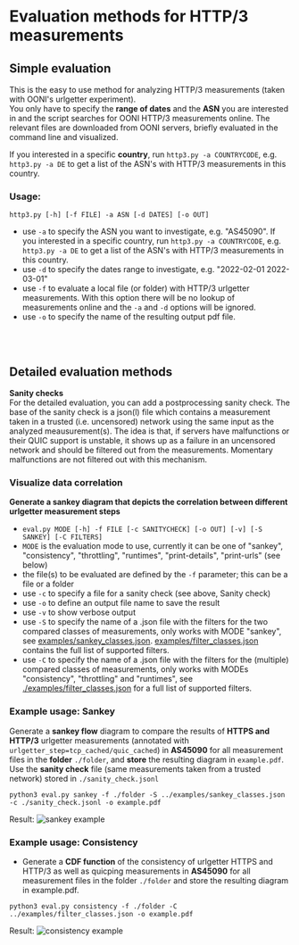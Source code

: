 # Evaluation methods for HTTP/3 measurements

## Simple evaluation
This is the easy to use method for analyzing HTTP/3 measurements (taken with OONI's urlgetter experiment). <br/>
You only have to specify the **range of dates** and the **ASN** you are interested in and the script searches for OONI HTTP/3 measurements online. The relevant files are downloaded from OONI servers, briefly evaluated in the command line and visualized.

If you interested in a specific **country**, run ```http3.py -a COUNTRYCODE```, e.g. ```http3.py -a DE``` to get a list of the ASN's with HTTP/3 measurements in this country.



### Usage:
```http3.py [-h] [-f FILE] -a ASN [-d DATES] [-o OUT]```
- use ```-a``` to specify the ASN you want to investigate, e.g. "AS45090". If you interested in a specific country, run ```http3.py -a COUNTRYCODE```, e.g. ```http3.py -a DE``` to get a list of the ASN's with HTTP/3 measurements in this country.
- use ```-d``` to specify the dates range to investigate, e.g. "2022-02-01 2022-03-01"
- use ```-f``` to evaluate a local file (or folder) with HTTP/3 urlgetter measurements. With this option there will be no lookup of measurements online and the ```-a``` and ```-d``` options will be ignored.
- use ```-o``` to specify the name of the resulting output pdf file.

<br/>
<br/>


## Detailed evaluation methods

**Sanity checks** <br/>
For the detailed evaluation, you can add a postprocessing sanity check. The base of the sanity check is a json(l) file which contains a measurement taken in a trusted (i.e. uncensored) network using the same input as the analyzed meausurement(s). The idea is that, if servers have malfunctions or their QUIC support is unstable, it shows up as a failure in an uncensored network and should be filtered out from the measurements. Momentary malfunctions are not filtered out with this mechanism.


### Visualize data correlation
**Generate a sankey diagram that depicts the correlation between different urlgetter measurement steps**
- ```eval.py MODE [-h] -f FILE [-c SANITYCHECK] [-o OUT] [-v] [-S SANKEY] [-C FILTERS]```
- ```MODE``` is the evaluation mode to use, currently it can be one of "sankey", "consistency", "throttling", "runtimes", "print-details", "print-urls" (see below)
- the file(s) to be evaluated are defined by the ```-f``` parameter; this can be a file or a folder
- use ```-c``` to specify a file for a sanity check (see above, Sanity check)
- use ```-o``` to define an output file name to save the result
- use ```-v``` to show verbose output
- use ```-S``` to specify the name of a .json file with the filters for the two compared classes of measurements, only works with MODE "sankey",  see [examples/sankey_classes.json](examples/sankey_classes.json). [examples/filter_classes.json](examples/filter_classes.json) contains the full list of supported filters.
- use ```-C``` to specify the name of a .json file with the filters for the (multiple) compared classes of measurements, only works with MODEs "consistency", "throttling" and "runtimes", see [./examples/filter_classes.json](examples/filter_classes.json) for a full list of supported filters.

### **Example usage: Sankey**
Generate a **sankey flow** diagram to compare the results of **HTTPS and HTTP/3** urlgetter measurements (annotated with ```urlgetter_step=tcp_cached/quic_cached```) in **AS45090** for all measurement files in the **folder** ```./folder```, and **store** the resulting diagram in ```example.pdf```. Use the **sanity check** file (same measurements taken from a trusted network) stored in ```./sanity_check.jsonl```
```
python3 eval.py sankey -f ./folder -S ../examples/sankey_classes.json -c ./sanity_check.jsonl -o example.pdf
```
Result: 
![sankey example](examples/sankey.png)


### **Example usage: Consistency**
- Generate a **CDF function** of the consistency of urlgetter HTTPS and HTTP/3 as well as quicping measurements in **AS45090** for all measurement files in the folder ```./folder``` and store the resulting diagram in example.pdf.
```
python3 eval.py consistency -f ./folder -C ../examples/filter_classes.json -o example.pdf
```
Result:
![consistency example](examples/consistency.png)